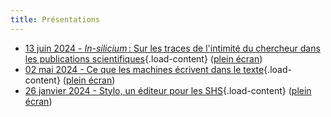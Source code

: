 ```yaml
---
title: Présentations
---
```


- [13 juin 2024 - _In-silicium_ : Sur les traces de l'intimité du chercheur dans les publications scientifiques](/presentations/doctoriales24.html){.load-content} ([plein écran](/presentations/doctoriales24.html))
- [02 mai 2024 - Ce que les machines écrivent dans le texte](/presentations/cml_mai24.html){.load-content} ([plein écran](/presentations/cml_mai24.html))
- [26 janvier 2024 - Stylo, un éditeur pour les SHS](/presentations/stylo_mtp3_24.html){.load-content} ([plein écran](/presentations/stylo_mtp3_24.html))
